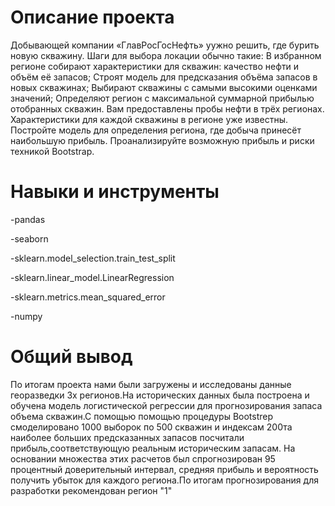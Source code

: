 # Описание проекта
Добывающей компании «ГлавРосГосНефть» yужно решить, где бурить новую скважину. Шаги для выбора локации обычно такие: В избранном регионе собирают характеристики для скважин: качество нефти и объём её запасов; Строят модель для предсказания объёма запасов в новых скважинах; Выбирают скважины с самыми высокими оценками значений; Определяют регион с максимальной суммарной прибылью отобранных скважин. Вам предоставлены пробы нефти в трёх регионах. Характеристики для каждой скважины в регионе уже известны. Постройте модель для определения региона, где добыча принесёт наибольшую прибыль. Проанализируйте возможную прибыль и риски техникой Bootstrap.

# Навыки и инструменты

-pandas

-seaborn

-sklearn.model_selection.train_test_split

-sklearn.linear_model.LinearRegression

-sklearn.metrics.mean_squared_error

-numpy

# Общий вывод

По итогам проекта нами были загружены и исследованы данные георазведки 3х регионов.Hа исторических данных была построена и обучена модель логистической регрессии для прогнозирования запаса объема скважин.С помощью помощью процедуры Bootstrep смоделировано 1000 выборок по 500 скважин и индексам 200та наиболее больших предсказанных запасов посчитали прибыль,соответствующую реальным историческим запасам. На основании множества этих расчетов был спрогнозирован 95 процентный доверительный интервал, средняя прибыль и вероятность получить убыток для каждого региона.По итогам прогнозирования для разработки рекомендован регион "1"
